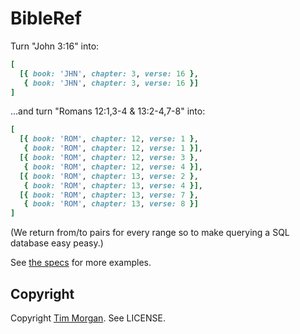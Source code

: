 # BibleRef

Turn "John 3:16" into:

```ruby
[
  [{ book: 'JHN', chapter: 3, verse: 16 },
   { book: 'JHN', chapter: 3, verse: 16 }]
]
```

...and turn "Romans 12:1,3-4 & 13:2-4,7-8" into:

```ruby
[
  [{ book: 'ROM', chapter: 12, verse: 1 },
   { book: 'ROM', chapter: 12, verse: 1 }],
  [{ book: 'ROM', chapter: 12, verse: 3 },
   { book: 'ROM', chapter: 12, verse: 4 }],
  [{ book: 'ROM', chapter: 13, verse: 2 },
   { book: 'ROM', chapter: 13, verse: 4 }],
  [{ book: 'ROM', chapter: 13, verse: 7 },
   { book: 'ROM', chapter: 13, verse: 8 }]
]
```

(We return from/to pairs for every range so to make querying a SQL database easy peasy.)

See [the specs](https://github.com/seven1m/bible_ref/blob/master/spec/bible_ref/reference_spec.rb) for more examples.

## Copyright

Copyright [Tim Morgan](http://timmorgan.org). See LICENSE.
